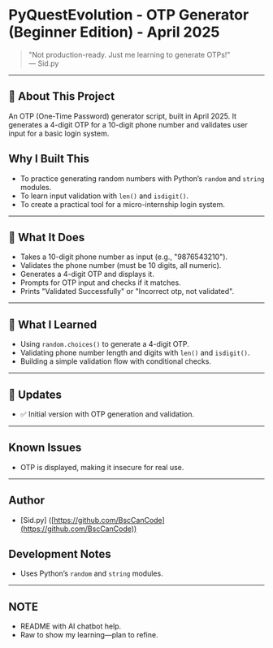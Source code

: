 # PyQuestEvolution - OTP Generator (Beginner Edition) - April 2025

> "Not production-ready. Just me learning to generate OTPs!"  
> — Sid.py

---

## 📌 About This Project

An OTP (One-Time Password) generator script, built in April 2025. It generates a 4-digit OTP for a 10-digit phone number and validates user input for a basic login system.

## Why I Built This

- To practice generating random numbers with Python’s `random` and `string` modules.  
- To learn input validation with `len()` and `isdigit()`.  
- To create a practical tool for a micro-internship login system.

---

## 🚀 What It Does

- Takes a 10-digit phone number as input (e.g., "9876543210").  
- Validates the phone number (must be 10 digits, all numeric).  
- Generates a 4-digit OTP and displays it.  
- Prompts for OTP input and checks if it matches.  
- Prints "Validated Successfully" or "Incorrect otp, not validated".

---

## 🧠 What I Learned

- Using `random.choices()` to generate a 4-digit OTP.  
- Validating phone number length and digits with `len()` and `isdigit()`.  
- Building a simple validation flow with conditional checks.

---

## 🔄 Updates
- ✅ Initial version with OTP generation and validation.  
---

## Known Issues
- OTP is displayed, making it insecure for real use.  
---

## Author

- [Sid.py] ([https://github.com/BscCanCode](https://github.com/BscCanCode))

## Development Notes
- Uses Python’s `random` and `string` modules.  

---

## NOTE
- README with AI chatbot help.  
- Raw to show my learning—plan to refine.
